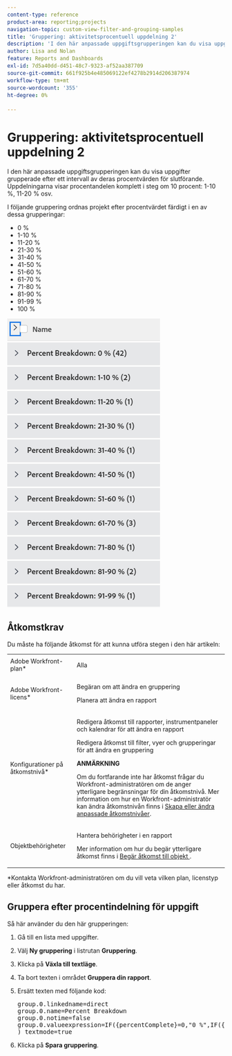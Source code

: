 ```yaml
---
content-type: reference
product-area: reporting;projects
navigation-topic: custom-view-filter-and-grouping-samples
title: 'Gruppering: aktivitetsprocentuell uppdelning 2'
description: 'I den här anpassade uppgiftsgrupperingen kan du visa uppgifter grupperade efter ett intervall av deras procentvärden för slutförande. Uppdelningarna visar procentandelen komplett i steg om 10 procent: 1-10 %, 11-20 % osv.'
author: Lisa and Nolan
feature: Reports and Dashboards
exl-id: 7d5a40dd-d451-48c7-9323-af52aa387709
source-git-commit: 661f925b4e485069122ef4278b2914d206387974
workflow-type: tm+mt
source-wordcount: '355'
ht-degree: 0%

---
```


# Gruppering: aktivitetsprocentuell uppdelning 2

I den här anpassade uppgiftsgrupperingen kan du visa uppgifter grupperade efter ett intervall av deras procentvärden för slutförande. Uppdelningarna visar procentandelen komplett i steg om 10 procent: 1-10 %, 11-20 % osv.

I följande gruppering ordnas projekt efter procentvärdet färdigt i en av dessa grupperingar:

* 0 %
* 1-10 %
* 11-20 %
* 21-30 %
* 31-40 %
* 41-50 %
* 51-60 %
* 61-70 %
* 71-80 %
* 81-90 %
* 91-99 %
* 100 %

![task_10_break_grouping.png](assets/task-10--breakdown-grouping-350x547.png)

## Åtkomstkrav

Du måste ha följande åtkomst för att kunna utföra stegen i den här artikeln:

<table style="table-layout:auto"> 
 <col> 
 <col> 
 <tbody> 
  <tr> 
   <td role="rowheader">Adobe Workfront-plan*</td> 
   <td> <p>Alla</p> </td> 
  </tr> 
  <tr> 
   <td role="rowheader">Adobe Workfront-licens*</td> 
   <td> <p>Begäran om att ändra en gruppering </p>
   <p>Planera att ändra en rapport</p> </td> 
  </tr> 
  <tr> 
   <td role="rowheader">Konfigurationer på åtkomstnivå*</td> 
   <td> <p>Redigera åtkomst till rapporter, instrumentpaneler och kalendrar för att ändra en rapport</p> <p>Redigera åtkomst till filter, vyer och grupperingar för att ändra en gruppering</p> <p><b>ANMÄRKNING</b>

Om du fortfarande inte har åtkomst frågar du Workfront-administratören om de anger ytterligare begränsningar för din åtkomstnivå. Mer information om hur en Workfront-administratör kan ändra åtkomstnivån finns i <a href="../../../administration-and-setup/add-users/configure-and-grant-access/create-modify-access-levels.md" class="MCXref xref">Skapa eller ändra anpassade åtkomstnivåer</a>.</p> </td>
</tr>  
  <tr> 
   <td role="rowheader">Objektbehörigheter</td> 
   <td> <p>Hantera behörigheter i en rapport</p> <p>Mer information om hur du begär ytterligare åtkomst finns i <a href="../../../workfront-basics/grant-and-request-access-to-objects/request-access.md" class="MCXref xref">Begär åtkomst till objekt </a>.</p> </td> 
  </tr> 
 </tbody> 
</table>

&#42;Kontakta Workfront-administratören om du vill veta vilken plan, licenstyp eller åtkomst du har.

## Gruppera efter procentindelning för uppgift

Så här använder du den här grupperingen:

1. Gå till en lista med uppgifter.
1. Välj **Ny gruppering** i listrutan **Gruppering**.

1. Klicka på **Växla till textläge**.
1. Ta bort texten i området **Gruppera din rapport**.
1. Ersätt texten med följande kod:
   <pre>group.0.linkedname=direct<br>group.0.name=Percent Breakdown<br>group.0.notime=false<br>group.0.valueexpression=IF({percentComplete}=0,"0 %",IF({percentComplete}&lt;=11,"1-10 %",IF({percentComplete}&lt;=21,"11-20 %" IF({percentComplete}&lt;=31,"21-30 %",IF({percentComplete}&lt;41,"31-40 %",IF({percentComplete}&lt;51,"41-50 %",IF({percentComplete}&lt;61,"51-60 %",IF({percentComplete}&lt;71,"6 1-70 %",IF({percentComplete}&lt;81,"71-80 %",IF({percentComplete}&lt;91,"81-90 %",IF({percentComplete}&lt;100,"91-99 %","100 %"))))<br>) textmode=true</pre>

1. Klicka på **Spara gruppering**.
